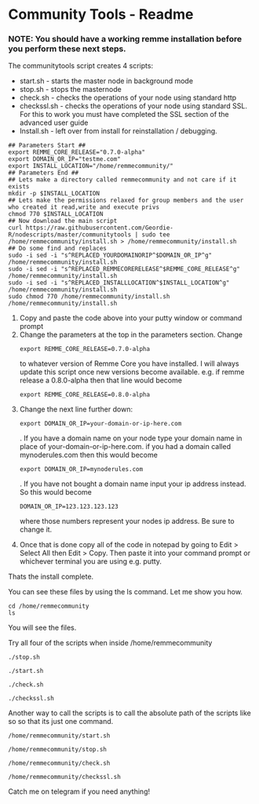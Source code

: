<h1>Community Tools - Readme </h1>

<h3>NOTE: You should have a working remme installation before you perform these next steps.</h3>

<p>The communitytools script creates 4 scripts:</p>
<ul>
<li>start.sh - starts the master node in background mode</li>
<li>stop.sh - stops the masternode</li>
<li>check.sh - checks the operations of your node using standard http</li>
<li>checkssl.sh - checks the operations of your node using standard SSL.  For this to work you must have completed the SSL section of the advanced user guide</li>
 <li>Install.sh - left over from install for reinstallation / debugging.</li>
</ul>
<p>
 
 ``` 
## Parameters Start ##
export REMME_CORE_RELEASE="0.7.0-alpha"
export DOMAIN_OR_IP="testme.com"
export INSTALL_LOCATION="/home/remmecommunity/"
## Parameters End ##
## Lets make a directory called remmecommunity and not care if it exists
mkdir -p $INSTALL_LOCATION		
## Lets make the permissions relaxed for group members and the user who created it read,write and execute privs
chmod 770 $INSTALL_LOCATION
## Now download the main script
curl https://raw.githubusercontent.com/Geordie-R/nodescripts/master/communitytools | sudo tee /home/remmecommunity/install.sh > /home/remmecommunity/install.sh
## Do some find and replaces
sudo -i sed -i "s^REPLACED_YOURDOMAINORIP^$DOMAIN_OR_IP^g" /home/remmecommunity/install.sh
sudo -i sed -i "s^REPLACED_REMMECORERELEASE^$REMME_CORE_RELEASE^g" /home/remmecommunity/install.sh
sudo -i sed -i "s^REPLACED_INSTALLLOCATION^$INSTALL_LOCATION^g" /home/remmecommunity/install.sh
sudo chmod 770 /home/remmecommunity/install.sh
/home/remmecommunity/install.sh
 
 ```
  
  
<ol><li>Copy and paste the code above into your putty window or command prompt</li>
  <li>Change the parameters at the top in the parameters section.  Change
   
   ```
   export REMME_CORE_RELEASE=0.7.0-alpha
   
   ``` 
   
   to whatever version of Remme Core you have installed.  I will always update this script once new versions become available. e.g. if remme release a 0.8.0-alpha then that line would become 
   ```
   export REMME_CORE_RELEASE=0.8.0-alpha
   ```
   
   </li>
  <li>Change the next line further down:
  
  ```
  export DOMAIN_OR_IP=your-domain-or-ip-here.com
  ```
  
  .  If you have a domain name on your node type your domain name in place of your-domain-or-ip-here.com. if you had a domain called mynoderules.com then this would become 
  ```
  export DOMAIN_OR_IP=mynoderules.com
  ``` 
  . If you have not bought a domain name input your ip address instead. So this would become 
  ```
  DOMAIN_OR_IP=123.123.123.123
  ``` 
  where those numbers represent your nodes ip address. Be sure to change it.</li>
<li>Once that is done copy all of the code in notepad by going to Edit > Select All then Edit > Copy.  Then paste it into your command prompt or whichever terminal you are using e.g. putty.</li>
</ol>
  </p>
  
  <p> Thats the install complete.</p>
  
  
<p>You can see these files by using the ls command.  Let me show you how.</p>
<p>
  
```
cd /home/remmecommunity 
ls
```
  </p>
You will see the files.
<br />
<p>Try all four of the scripts when inside /home/remmecommunity  
  
  ```
  ./stop.sh
  ```
  
  ```
  ./start.sh
  ```
  
  ```
  ./check.sh
  ```
  
  ```
  ./checkssl.sh
  ```
<p>
Another way to call the scripts is to call the absolute path of the scripts like so so that its just one command.</p>

```
/home/remmecommunity/start.sh
```

```
/home/remmecommunity/stop.sh
```

```
/home/remmecommunity/check.sh
```

```
/home/remmecommunity/checkssl.sh
```

<p style='weight:bold;'>Catch me on telegram if you need anything!</p>
